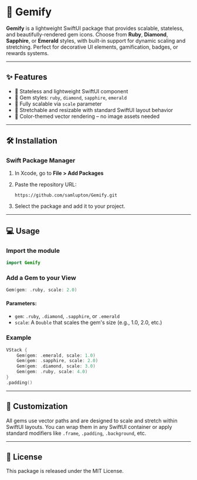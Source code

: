 # 💎 Gemify

**Gemify** is a lightweight SwiftUI package that provides scalable, stateless, and beautifully-rendered gem icons. Choose from **Ruby**, **Diamond**, **Sapphire**, or **Emerald** styles, with built-in support for dynamic scaling and stretching. Perfect for decorative UI elements, gamification, badges, or rewards systems.

---

## ✨ Features

* 🔹 Stateless and lightweight SwiftUI component
* 💠 Gem styles: `ruby`, `diamond`, `sapphire`, `emerald`
* 📏 Fully scalable via `scale` parameter
* 🧱 Stretchable and resizable with standard SwiftUI layout behavior
* 🎨 Color-themed vector rendering – no image assets needed

---

## 🛠 Installation

### Swift Package Manager

1. In Xcode, go to **File > Add Packages**
2. Paste the repository URL:

   ```
   https://github.com/samlupton/Gemify.git
   ```
3. Select the package and add it to your project.

---

## 💻 Usage

### Import the module

```swift
import Gemify
```

### Add a Gem to your View

```swift
Gem(gem: .ruby, scale: 2.0)
```

#### Parameters:

* `gem`: `.ruby`, `.diamond`, `.sapphire`, or `.emerald`
* `scale`: A `Double` that scales the gem's size (e.g., 1.0, 2.0, etc.)

### Example

```swift
VStack {
    Gem(gem: .emerald, scale: 1.0)
    Gem(gem: .sapphire, scale: 2.0)
    Gem(gem: .diamond, scale: 3.0)
    Gem(gem: .ruby, scale: 4.0)
}
.padding()
```

---

## 🔧 Customization

All gems use vector paths and are designed to scale and stretch within SwiftUI layouts. You can wrap them in any SwiftUI container or apply standard modifiers like `.frame`, `.padding`, `.background`, etc.

---

## 📄 License

This package is released under the MIT License.
